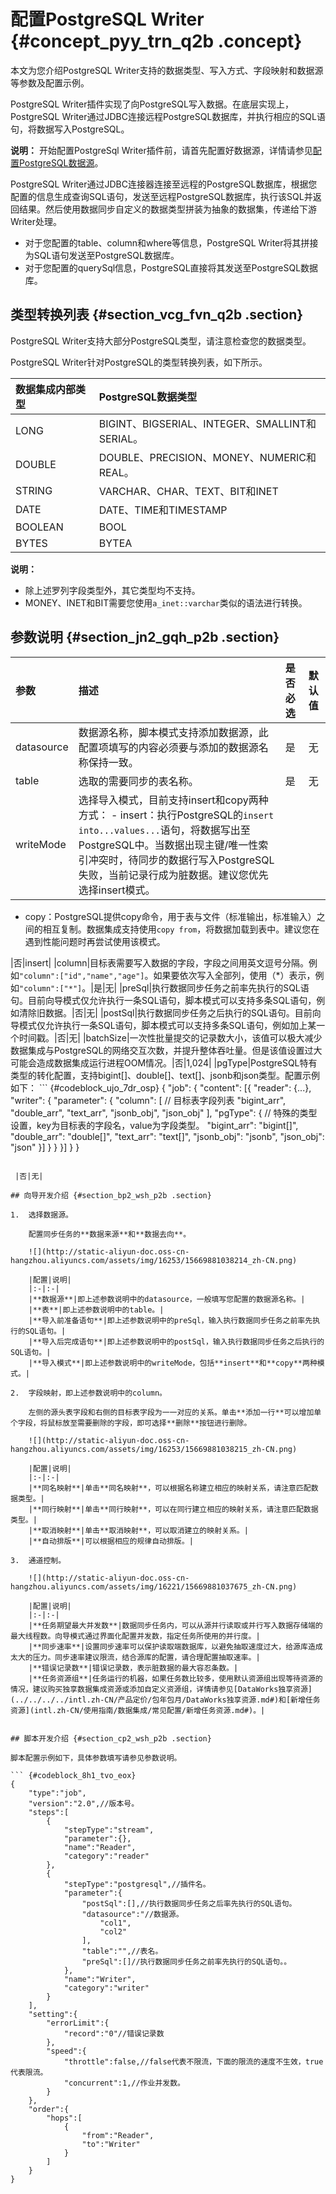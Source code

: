 # 配置PostgreSQL Writer {#concept_pyy_trn_q2b .concept}

本文为您介绍PostgreSQL Writer支持的数据类型、写入方式、字段映射和数据源等参数及配置示例。

PostgreSQL Writer插件实现了向PostgreSQL写入数据。在底层实现上，PostgreSQL Writer通过JDBC连接远程PostgreSQL数据库，并执行相应的SQL语句，将数据写入PostgreSQL。

**说明：** 开始配置PostgreSql Writer插件前，请首先配置好数据源，详情请参见[配置PostgreSQL数据源](intl.zh-CN/使用指南/数据集成/数据源配置/配置PostgreSQL数据源.md#)。

PostgreSQL Writer通过JDBC连接器连接至远程的PostgreSQL数据库，根据您配置的信息生成查询SQL语句，发送至远程PostgreSQL数据库，执行该SQL并返回结果。然后使用数据同步自定义的数据类型拼装为抽象的数据集，传递给下游Writer处理。

-   对于您配置的table、column和where等信息，PostgreSQL Writer将其拼接为SQL语句发送至PostgreSQL数据库。
-   对于您配置的querySql信息，PostgreSQL直接将其发送至PostgreSQL数据库。

## 类型转换列表 {#section_vcg_fvn_q2b .section}

PostgreSQL Writer支持大部分PostgreSQL类型，请注意检查您的数据类型。

PostgreSQL Writer针对PostgreSQL的类型转换列表，如下所示。

|数据集成内部类型|PostgreSQL数据类型|
|:-------|:-------------|
|LONG|BIGINT、BIGSERIAL、INTEGER、SMALLINT和SERIAL。|
|DOUBLE|DOUBLE、PRECISION、MONEY、NUMERIC和REAL。|
|STRING|VARCHAR、CHAR、TEXT、BIT和INET|
|DATE|DATE、TIME和TIMESTAMP|
|BOOLEAN|BOOL|
|BYTES|BYTEA|

**说明：** 

-   除上述罗列字段类型外，其它类型均不支持。
-   MONEY、INET和BIT需要您使用`a_inet::varchar`类似的语法进行转换。

## 参数说明 {#section_jn2_gqh_p2b .section}

|参数|描述|是否必选|默认值|
|:-|:-|:---|:--|
|datasource|数据源名称，脚本模式支持添加数据源，此配置项填写的内容必须要与添加的数据源名称保持一致。|是|无|
|table|选取的需要同步的表名称。|是|无|
|writeMode|选择导入模式，目前支持insert和copy两种方式： -   insert：执行PostgreSQL的`insert into...values...`语句，将数据写出至PostgreSQL中。当数据出现主键/唯一性索引冲突时，待同步的数据行写入PostgreSQL失败，当前记录行成为脏数据。建议您优先选择insert模式。
-   copy：PostgreSQL提供copy命令，用于表与文件（标准输出，标准输入）之间的相互复制。数据集成支持使用`copy from`，将数据加载到表中。建议您在遇到性能问题时再尝试使用该模式。

 |否|insert|
|column|目标表需要写入数据的字段，字段之间用英文逗号分隔。例如`"column":["id","name","age"]`。如果要依次写入全部列，使用（\*）表示，例如`"column":["*"]`。|是|无|
|preSql|执行数据同步任务之前率先执行的SQL语句。目前向导模式仅允许执行一条SQL语句，脚本模式可以支持多条SQL语句，例如清除旧数据。|否|无|
|postSql|执行数据同步任务之后执行的SQL语句。目前向导模式仅允许执行一条SQL语句，脚本模式可以支持多条SQL语句，例如加上某一个时间戳。|否|无|
|batchSize|一次性批量提交的记录数大小，该值可以极大减少数据集成与PostgreSQL的网络交互次数，并提升整体吞吐量。但是该值设置过大可能会造成数据集成运行进程OOM情况。|否|1,024|
|pgType|PostgreSQL特有类型的转化配置，支持bigint\[\]、double\[\]、text\[\]、jsonb和json类型。配置示例如下： ``` {#codeblock_ujo_7dr_osp}
{
    "job": {
        "content": [{
            "reader": {...},
            "writer": {
                "parameter": {
                    "column": [
                        // 目标表字段列表
                        "bigint_arr",
                        "double_arr",
                        "text_arr",
                        "jsonb_obj",
                        "json_obj"
                    ],
                    "pgType": {
                        // 特殊的类型设置，key为目标表的字段名，value为字段类型。
                        "bigint_arr": "bigint[]",
                        "double_arr": "double[]",
                        "text_arr": "text[]",
                        "jsonb_obj": "jsonb",
                        "json_obj": "json"
                    }]
                }
            }
        }]
    }
}
```

 |否|无|

## 向导开发介绍 {#section_bp2_wsh_p2b .section}

1.  选择数据源。

    配置同步任务的**数据来源**和**数据去向**。

    ![](http://static-aliyun-doc.oss-cn-hangzhou.aliyuncs.com/assets/img/16253/15669881038214_zh-CN.png)

    |配置|说明|
    |:-|:-|
    |**数据源**|即上述参数说明中的datasource，一般填写您配置的数据源名称。|
    |**表**|即上述参数说明中的table。|
    |**导入前准备语句**|即上述参数说明中的preSql，输入执行数据同步任务之前率先执行的SQL语句。|
    |**导入后完成语句**|即上述参数说明中的postSql，输入执行数据同步任务之后执行的SQL语句。|
    |**导入模式**|即上述参数说明中的writeMode，包括**insert**和**copy**两种模式。|

2.  字段映射，即上述参数说明中的column。

    左侧的源头表字段和右侧的目标表字段为一一对应的关系。单击**添加一行**可以增加单个字段，将鼠标放至需要删除的字段，即可选择**删除**按钮进行删除。

    ![](http://static-aliyun-doc.oss-cn-hangzhou.aliyuncs.com/assets/img/16253/15669881038215_zh-CN.png)

    |配置|说明|
    |:-|:-|
    |**同名映射**|单击**同名映射**，可以根据名称建立相应的映射关系，请注意匹配数据类型。|
    |**同行映射**|单击**同行映射**，可以在同行建立相应的映射关系，请注意匹配数据类型。|
    |**取消映射**|单击**取消映射**，可以取消建立的映射关系。|
    |**自动排版**|可以根据相应的规律自动排版。|

3.  通道控制。

    ![](http://static-aliyun-doc.oss-cn-hangzhou.aliyuncs.com/assets/img/16221/15669881037675_zh-CN.png)

    |配置|说明|
    |:-|:-|
    |**任务期望最大并发数**|数据同步任务内，可以从源并行读取或并行写入数据存储端的最大线程数。向导模式通过界面化配置并发数，指定任务所使用的并行度。|
    |**同步速率**|设置同步速率可以保护读取端数据库，以避免抽取速度过大，给源库造成太大的压力。同步速率建议限流，结合源库的配置，请合理配置抽取速率。|
    |**错误记录数**|错误记录数，表示脏数据的最大容忍条数。|
    |**任务资源组**|任务运行的机器，如果任务数比较多，使用默认资源组出现等待资源的情况，建议购买独享数据集成资源或添加自定义资源组，详情请参见[DataWorks独享资源](../../../../intl.zh-CN/产品定价/包年包月/DataWorks独享资源.md#)和[新增任务资源](intl.zh-CN/使用指南/数据集成/常见配置/新增任务资源.md#)。|


## 脚本开发介绍 {#section_cp2_wsh_p2b .section}

脚本配置示例如下，具体参数填写请参见参数说明。

``` {#codeblock_8h1_tvo_eox}
{
    "type":"job",
    "version":"2.0",//版本号。
    "steps":[ 
        {
            "stepType":"stream",
            "parameter":{},
            "name":"Reader",
            "category":"reader"
        },
        {
            "stepType":"postgresql",//插件名。
            "parameter":{
                "postSql":[],//执行数据同步任务之后率先执行的SQL语句。
                "datasource":"//数据源。
                    "col1",
                    "col2"
                ],
                "table":"",//表名。
                "preSql":[]//执行数据同步任务之前率先执行的SQL语句。。
            },
            "name":"Writer",
            "category":"writer"
        }
    ],
    "setting":{
        "errorLimit":{
            "record":"0"//错误记录数
        },
        "speed":{
            "throttle":false,//false代表不限流，下面的限流的速度不生效，true代表限流。
            "concurrent":1,//作业并发数。
        }
    },
    "order":{
        "hops":[
            {
                "from":"Reader",
                "to":"Writer"
            }
        ]
    }
}
```

